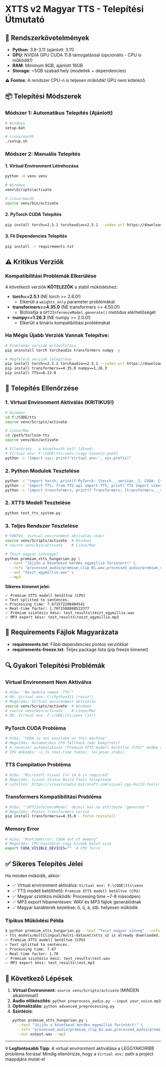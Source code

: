 # XTTS v2 Magyar TTS - Telepítési Útmutató

## 🔧 Rendszerkövetelmények

- **Python**: 3.8-3.11 (ajánlott: 3.11)
- **GPU**: NVIDIA GPU CUDA 11.8 támogatással (opcionális - CPU is működik!)
- **RAM**: Minimum 8GB, ajánlott 16GB
- **Storage**: ~5GB szabad hely (modellek + dependencies)

**⚠️ Fontos**: A rendszer CPU-n is teljesen működik! GPU nem kötelező.

## 📦 Telepítési Módszerek

### Módszer 1: Automatikus Telepítés (Ajánlott)

```bash
# Windows
setup.bat

# Linux/macOS
./setup.sh
```

### Módszer 2: Manuális Telepítés

#### 1. Virtual Environment Létrehozása

```bash
python -m venv venv

# Windows
venv\Scripts\activate

# Linux/macOS
source venv/bin/activate
```

#### 2. PyTorch CUDA Telepítés

```bash
pip install torch==2.5.1 torchaudio==2.5.1 --index-url https://download.pytorch.org/whl/cu118
```

#### 3. Fő Dependencies Telepítés

```bash
pip install -r requirements.txt
```

## ⚠️ Kritikus Verziók

### Kompatibilitási Problémák Elkerülése

A következő verziók **KÖTELEZŐK** a stabil működéshez:

- **torch==2.5.1** (NE torch >= 2.6.0!)
  - Elkerüli a `weights_only` parameter problémákat
- **transformers==4.35.0** (NE transformers >= 4.50.0!)
  - Biztosítja a `GPT2InferenceModel.generate()` metódus elérhetőségét
- **numpy==1.26.3** (NE numpy >= 2.0.0!)
  - Elkerüli a bináris kompatibilitási problémákat

### Ha Mégis Újabb Verziók Vannak Telepítve:

```bash
# Problémás verziók eltávolítása
pip uninstall torch torchaudio transformers numpy -y

# Megfelelő verziók telepítése
pip install torch==2.5.1 torchaudio==2.5.1 --index-url https://download.pytorch.org/whl/cu118
pip install transformers==4.35.0 numpy==1.26.3
pip install TTS==0.22.0
```

## 🧪 Telepítés Ellenőrzése

### 1. Virtual Environment Aktiválás (KRITIKUS!)

```bash
# Windows
cd f:/CODE/tts
source venv/Scripts/activate

# Linux/Mac
cd /path/to/loim-tts
source venv/bin/activate

# Ellenőrzés - a következőt kell látnod:
# Virtual env: F:\CODE\tts\venv (vagy hasonló path)
python -c "import sys; print('Virtual env:', sys.prefix)"
```

### 2. Python Modulok Tesztelése

```bash
python -c "import torch; print(f'PyTorch: {torch.__version__}, CUDA: {torch.cuda.is_available()}')"
python -c "import TTS; from TTS.api import TTS; print('TTS import sikeres')"
python -c "import transformers; print(f'Transformers: {transformers.__version__}')"
```

### 2. XTTS Modell Tesztelése

```bash
python test_tts_system.py
```

### 3. Teljes Rendszer Tesztelése

```bash
# FONTOS: Virtual environment aktiválás után!
source venv/Scripts/activate  # Windows
# source venv/bin/activate    # Linux/Mac

# Teszt magyar szöveggel
python premium_xtts_hungarian.py \
  --text "Jöjjön a következő kérdés egymillió forintért!" \
  --refs "processed_audio/premium_clip_01.wav,processed_audio/premium_clip_02.wav,processed_audio/premium_clip_03.wav" \
  --out "teszt_egymillio.wav" \
  --mp3
```

**Sikeres kimenet jelei:**
```
✅ Premium XTTS modell betöltve (CPU)
> Text splitted to sentences.
> Processing time: 7.671572208404541
> Real-time factor: 1.7071508880522377
✅ Prémium szintézis kész: test_results\teszt_egymillio.wav
✅ MP3 export kész: test_results\teszt_egymillio.mp3
```

## 📁 Requirements Fájlok Magyarázata

- **requirements.txt**: Főbb dependencies pontos verziókkal
- **requirements-freeze.txt**: Teljes package lista (pip freeze kimenet)

## 🔍 Gyakori Telepítési Problémák

### Virtual Environment Nem Aktiválva

```bash
# Hiba: "No module named 'TTS'"
# OK: Virtual env: C:\Python311 (rossz!)
# Megoldás: Virtual environment aktiválás
source venv/Scripts/activate  # Windows
# source venv/bin/activate    # Linux/Mac
# OK: Virtual env: F:\CODE\tts\venv (jó!)
```

### PyTorch CUDA Probléma

```bash
# Hiba: "CUDA is not availabe on this machine"
# Megoldás: Automatikus CPU fallback (már beépített)
# A rendszer automatikusan "Premium XTTS modell betöltve (CPU)" módba vált
# CPU működés: ~1.7x real-time faktor, teljesen stabil
```

### TTS Compilation Probléma

```bash
# Hiba: "Microsoft Visual C++ 14.0 is required"
# Megoldás: Visual Studio Build Tools telepítése
# Letöltés: https://visualstudio.microsoft.com/visual-cpp-build-tools/
```

### Transformers Kompatibilitási Probléma

```bash
# Hiba: "'GPT2InferenceModel' object has no attribute 'generate'"
# Megoldás: Pontos transformers verzió
pip install transformers==4.35.0 --force-reinstall
```

### Memory Error

```bash
# Hiba: "RuntimeError: CUDA out of memory"
# Megoldás: CPU használat vagy kisebb batch size
export CUDA_VISIBLE_DEVICES=""  # CPU force
```

## ✅ Sikeres Telepítés Jelei

Ha minden működik, akkor:

- ✅ Virtual environment aktiválva: `Virtual env: F:\CODE\tts\venv`
- ✅ TTS modell betölthető: `Premium XTTS modell betöltve (CPU)`
- ✅ Magyar szintézis működik: Processing time ~7-8 másodperc
- ✅ MP3 export hibamentesen: WAV és MP3 fájlok generálódnak
- ✅ Magyar karakterek kezelése: ő, ü, á, stb. helyesen működik

### Típikus Működési Példa

```bash
$ python premium_xtts_hungarian.py --text "Teszt magyar szöveg" --refs "..." --out test.wav --mp3
> tts_models/multilingual/multi-dataset/xtts_v2 is already downloaded.
✅ Premium XTTS modell betöltve (CPU)
> Text splitted to sentences.
> Processing time: 7.67
> Real-time factor: 1.70
✅ Prémium szintézis kész: test_results\test.wav
✅ MP3 export kész: test_results\test.mp3
```

## 🚀 Következő Lépések

1. **Virtual Environment**: `source venv/Scripts/activate` (MINDEN alkalommal!)
2. **Audio előkészítés**: `python preprocess_audio.py --input your_voice.mp3`
3. **Optimalizálás**: `python advanced_preprocessing.py`
4. **Szintézis**: 
   ```bash
   python premium_xtts_hungarian.py \
     --text "Jöjjön a következő kérdés egymillió forintért!" \
     --refs "processed_audio/premium_clip_01.wav,processed_audio/premium_clip_02.wav" \
     --out output.wav --mp3
   ```

---

**💡 Legfontosabb Tipp**: A virtual environment aktiválása a LEGGYAKORIBB probléma forrása! Mindig ellenőrizze, hogy a `Virtual env:` path a project mappájára mutat-e!

